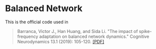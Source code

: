 # Balanced Network

This is the official code used in 

> Barranca, Victor J., Han Huang, and Sida Li. "The impact of spike-frequency adaptation on balanced network dynamics." Cognitive Neurodynamics 13.1 (2019): 105-120.
> [[PDF]](https://www.ncbi.nlm.nih.gov/pmc/articles/PMC6339860/pdf/11571_2018_Article_9504.pdf)
